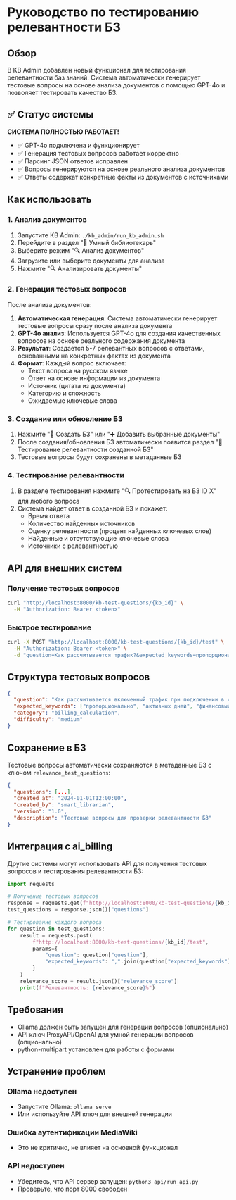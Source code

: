 # Руководство по тестированию релевантности БЗ

## Обзор

В KB Admin добавлен новый функционал для тестирования релевантности баз знаний. Система автоматически генерирует тестовые вопросы на основе анализа документов с помощью GPT-4o и позволяет тестировать качество БЗ.

## ✅ Статус системы

**СИСТЕМА ПОЛНОСТЬЮ РАБОТАЕТ!** 

- ✅ GPT-4o подключена и функционирует
- ✅ Генерация тестовых вопросов работает корректно
- ✅ Парсинг JSON ответов исправлен
- ✅ Вопросы генерируются на основе реального анализа документов
- ✅ Ответы содержат конкретные факты из документов с источниками

## Как использовать

### 1. Анализ документов

1. Запустите KB Admin: `./kb_admin/run_kb_admin.sh`
2. Перейдите в раздел "🧠 Умный библиотекарь"
3. Выберите режим "🔍 Анализ документов"
4. Загрузите или выберите документы для анализа
5. Нажмите "🔍 Анализировать документы"

### 2. Генерация тестовых вопросов

После анализа документов:

1. **Автоматическая генерация**: Система автоматически генерирует тестовые вопросы сразу после анализа документа
2. **GPT-4o анализ**: Используется GPT-4o для создания качественных вопросов на основе реального содержания документа
3. **Результат**: Создается 5-7 релевантных вопросов с ответами, основанными на конкретных фактах из документа
4. **Формат**: Каждый вопрос включает:
   - Текст вопроса на русском языке
   - Ответ на основе информации из документа
   - Источник (цитата из документа)
   - Категорию и сложность
   - Ожидаемые ключевые слова

### 3. Создание или обновление БЗ

1. Нажмите "🚀 Создать БЗ" или "➕ Добавить выбранные документы"
2. После создания/обновления БЗ автоматически появится раздел "🧪 Тестирование релевантности созданной БЗ"
3. Тестовые вопросы будут сохранены в метаданные БЗ

### 4. Тестирование релевантности

1. В разделе тестирования нажмите "🔍 Протестировать на БЗ ID X" для любого вопроса
2. Система найдет ответ в созданной БЗ и покажет:
   - Время ответа
   - Количество найденных источников
   - Оценку релевантности (процент найденных ключевых слов)
   - Найденные и отсутствующие ключевые слова
   - Источники с релевантностью

## API для внешних систем

### Получение тестовых вопросов

```bash
curl "http://localhost:8000/kb-test-questions/{kb_id}" \
  -H "Authorization: Bearer <token>"
```

### Быстрое тестирование

```bash
curl -X POST "http://localhost:8000/kb-test-questions/{kb_id}/test" \
  -H "Authorization: Bearer <token>" \
  -d "question=Как рассчитывается трафик?&expected_keywords=пропорционально,дни"
```

## Структура тестовых вопросов

```json
{
  "question": "Как рассчитывается включенный трафик при подключении в середине месяца?",
  "expected_keywords": ["пропорционально", "активных дней", "финансовый период"],
  "category": "billing_calculation",
  "difficulty": "medium"
}
```

## Сохранение в БЗ

Тестовые вопросы автоматически сохраняются в метаданные БЗ с ключом `relevance_test_questions`:

```json
{
  "questions": [...],
  "created_at": "2024-01-01T12:00:00",
  "created_by": "smart_librarian",
  "version": "1.0",
  "description": "Тестовые вопросы для проверки релевантности БЗ"
}
```

## Интеграция с ai_billing

Другие системы могут использовать API для получения тестовых вопросов и тестирования релевантности БЗ:

```python
import requests

# Получение тестовых вопросов
response = requests.get(f"http://localhost:8000/kb-test-questions/{kb_id}")
test_questions = response.json()["questions"]

# Тестирование каждого вопроса
for question in test_questions:
    result = requests.post(
        f"http://localhost:8000/kb-test-questions/{kb_id}/test",
        params={
            "question": question["question"],
            "expected_keywords": ",".join(question["expected_keywords"])
        }
    )
    relevance_score = result.json()["relevance_score"]
    print(f"Релевантность: {relevance_score}%")
```

## Требования

- Ollama должен быть запущен для генерации вопросов (опционально)
- API ключ ProxyAPI/OpenAI для умной генерации вопросов (опционально)
- python-multipart установлен для работы с формами

## Устранение проблем

### Ollama недоступен
- Запустите Ollama: `ollama serve`
- Или используйте API ключ для внешней генерации

### Ошибка аутентификации MediaWiki
- Это не критично, не влияет на основной функционал

### API недоступен
- Убедитесь, что API сервер запущен: `python3 api/run_api.py`
- Проверьте, что порт 8000 свободен
